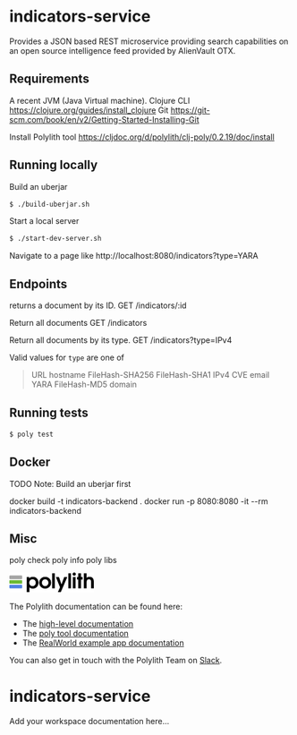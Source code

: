 # indicators-service

Provides a JSON based REST microservice providing search capabilities on an open source intelligence feed provided by AlienVault OTX.

## Requirements

A recent JVM (Java Virtual machine).
Clojure CLI https://clojure.org/guides/install_clojure
Git https://git-scm.com/book/en/v2/Getting-Started-Installing-Git

Install Polylith tool https://cljdoc.org/d/polylith/clj-poly/0.2.19/doc/install

## Running locally

Build an uberjar

```sh
$ ./build-uberjar.sh
```

Start a local server

```sh
$ ./start-dev-server.sh
```

Navigate to a page like http://localhost:8080/indicators?type=YARA


## Endpoints
returns a document by its ID.
GET /indicators/:id

Return all documents
GET /indicators

Return all documents by its type.
GET /indicators?type=IPv4

Valid values for `type` are one of
> URL hostname FileHash-SHA256 FileHash-SHA1 IPv4 CVE email YARA FileHash-MD5 domain


## Running tests

```sh
$ poly test
```


## Docker
TODO
Note: Build an uberjar first

docker build -t indicators-backend .
docker run -p 8080:8080 -it --rm indicators-backend


## Misc
poly check
poly info
poly libs


<img src="logo.png" width="30%" alt="Polylith" id="logo">

The Polylith documentation can be found here:

- The [high-level documentation](https://polylith.gitbook.io/polylith)
- The [poly tool documentation](https://cljdoc.org/d/polylith/clj-poly/CURRENT)
- The [RealWorld example app documentation](https://github.com/furkan3ayraktar/clojure-polylith-realworld-example-app)

You can also get in touch with the Polylith Team on [Slack](https://clojurians.slack.com/archives/C013B7MQHJQ).

<h1>indicators-service</h1>

<p>Add your workspace documentation here...</p>
